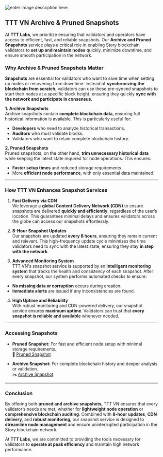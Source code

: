 ![enter image description here](https://insights.tienthuattoan.com/assets/logo/TTT-COVER-TW.png)
## **TTT VN Archive & Pruned Snapshots**

At **TTT Labs**, we prioritize ensuring that validators and operators have access to efficient, fast, and reliable snapshots. Our **Archive and Pruned Snapshots** service plays a critical role in enabling Story blockchain validators to **set up and maintain nodes** quickly, minimize downtime, and ensure smooth participation in the network.

### **Why Archive & Pruned Snapshots Matter**
**Snapshots** are essential for validators who want to save time when setting up nodes or recovering from downtime. Instead of **synchronizing the blockchain from scratch**, validators can use these pre-synced snapshots to start their nodes at a specific block height, ensuring they quickly **sync with the network and participate in consensus**.

**1. Archive Snapshots**  
Archive snapshots contain **complete blockchain data**, ensuring full historical information is available. This is particularly useful for:

-   **Developers** who need to analyze historical transactions.
-   **Auditors** who must validate blocks.
-   Validators who want to retain complete blockchain history.

**2. Pruned Snapshots**  
Pruned snapshots, on the other hand, **trim unnecessary historical data** while keeping the latest state required for node operations. This ensures:

-   **Faster setup times** and reduced storage requirements.
-   More **efficient node performance**, with only essential data maintained.

----------

### **How TTT VN Enhances Snapshot Services**

1.  **Fast Delivery via CDN**  
    We leverage a **global Content Delivery Network (CDN)** to ensure snapshots are delivered **quickly and efficiently**, regardless of the user’s location. This guarantees minimal delays and ensures validators across the globe can access our snapshots effortlessly.
    
2.  **8-Hour Snapshot Updates**  
    Our snapshots are updated **every 8 hours**, ensuring they remain current and relevant. This high-frequency update cycle minimizes the time validators need to sync with the latest state, ensuring they stay **in step with the network**.
    
3.  **Advanced Monitoring System**  
    TTT VN's snapshot service is supported by an **intelligent monitoring system** that tracks the health and consistency of each snapshot. After every snapshot, our system performs automated checks to ensure:
    

-   **No missing data or corruption** occurs during creation.
-   **Immediate alerts** are issued if any inconsistencies are found.

4.  **High Uptime and Reliability**  
    With robust monitoring and CDN-powered delivery, our snapshot service ensures **maximum uptime**. Validators can trust that **every snapshot is reliable and available** whenever needed.

----------

### **Accessing Snapshots**

-   **Pruned Snapshot:** For fast and efficient node setup with minimal storage requirements.  
    📸 [Pruned Snapshot](https://services.tienthuattoan.com/testnet/story/snapshot)
    
-   **Archive Snapshot:** For complete blockchain history and deeper analysis or validation.  
    ✂️ [Archive Snapshot](https://services.tienthuattoan.com/testnet/story/snapshot-archive)
    

----------

### **Conclusion**

By offering both **pruned and archive snapshots**, TTT VN ensures that every validator’s needs are met, whether for **lightweight node operation** or **comprehensive blockchain auditing**. Combined with **8-hour updates**, **CDN delivery**, and **robust monitoring**, our snapshot service is designed to **streamline node management** and ensure uninterrupted participation in the Story blockchain network.

At **TTT Labs**, we are committed to providing the tools necessary for validators to **operate at peak efficiency** and maintain high network performance.